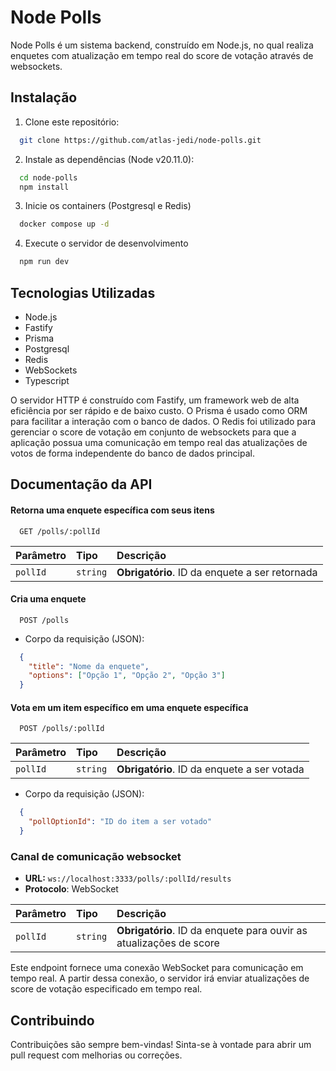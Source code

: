 
# Node Polls

Node Polls é um sistema backend, construído em Node.js, no qual realiza enquetes com atualização em tempo real do score de votação através de websockets.

## Instalação

1. Clone este repositório:

```bash
  git clone https://github.com/atlas-jedi/node-polls.git
```

2. Instale as dependências (Node v20.11.0):
```bash
  cd node-polls
  npm install
```

3. Inicie os containers (Postgresql e Redis)
```bash
  docker compose up -d
```

4. Execute o servidor de desenvolvimento
```bash
  npm run dev
```


## Tecnologias Utilizadas

- Node.js
- Fastify
- Prisma
- Postgresql
- Redis
- WebSockets
- Typescript


O servidor HTTP é construído com Fastify, um framework web de alta eficiência por ser rápido e de baixo custo. O Prisma é usado como ORM para facilitar a interação com o banco de dados. O Redis foi utilizado para gerenciar o score de votação em conjunto de websockets para que a aplicação possua uma comunicação em tempo real das atualizações de votos de forma independente do banco de dados principal.
## Documentação da API

#### Retorna uma enquete específica com seus itens

```http
  GET /polls/:pollId
```

| Parâmetro   | Tipo       | Descrição                           |
| :---------- | :--------- | :---------------------------------- |
| `pollId`    | `string`   | **Obrigatório**. ID da enquete a ser retornada |

#### Cria uma enquete

```http
  POST /polls
```

- Corpo da requisição (JSON):

```json
  {
    "title": "Nome da enquete",
    "options": ["Opção 1", "Opção 2", "Opção 3"]
  }
```

#### Vota em um item específico em uma enquete específica

```http
  POST /polls/:pollId
```

| Parâmetro   | Tipo       | Descrição                           |
| :---------- | :--------- | :---------------------------------- |
| `pollId`    | `string`   | **Obrigatório**. ID da enquete a ser votada |


- Corpo da requisição (JSON):

```json
  {
    "pollOptionId": "ID do item a ser votado"
  }
```

### Canal de comunicação websocket
- **URL:** `ws://localhost:3333/polls/:pollId/results`
- **Protocolo**: WebSocket

| Parâmetro   | Tipo       | Descrição                           |
| :---------- | :--------- | :---------------------------------- |
| `pollId`    | `string`   | **Obrigatório**. ID da enquete para ouvir as atualizações de score |

Este endpoint fornece uma conexão WebSocket para comunicação em tempo real. A partir dessa conexão, o servidor irá enviar atualizações de score de votação especificado em tempo real.

## Contribuindo

Contribuições são sempre bem-vindas! Sinta-se à vontade para abrir um pull request com melhorias ou correções.
